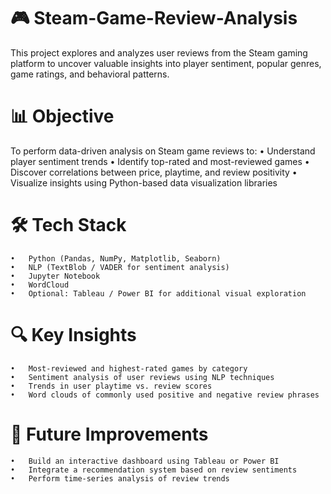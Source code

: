 # 🎮 Steam-Game-Review-Analysis

This project explores and analyzes user reviews from the Steam gaming platform to uncover valuable insights into player sentiment, popular genres, game ratings, and behavioral patterns.

# 📊 Objective

To perform data-driven analysis on Steam game reviews to:
	•	Understand player sentiment trends
	•	Identify top-rated and most-reviewed games
	•	Discover correlations between price, playtime, and review positivity
	•	Visualize insights using Python-based data visualization libraries

# 🛠️ Tech Stack
	•	Python (Pandas, NumPy, Matplotlib, Seaborn)
	•	NLP (TextBlob / VADER for sentiment analysis)
	•	Jupyter Notebook
	•	WordCloud
	•	Optional: Tableau / Power BI for additional visual exploration

# 🔍 Key Insights
	•	Most-reviewed and highest-rated games by category
	•	Sentiment analysis of user reviews using NLP techniques
	•	Trends in user playtime vs. review scores
	•	Word clouds of commonly used positive and negative review phrases

# 🚀 Future Improvements
	•	Build an interactive dashboard using Tableau or Power BI
	•	Integrate a recommendation system based on review sentiments
	•	Perform time-series analysis of review trends
